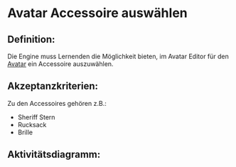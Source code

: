 # Avatar Accessoire auswählen


## Definition:

Die Engine muss Lernenden die Möglichkeit bieten, im Avatar Editor für den [Avatar](Avatar-GE.md) ein Accessoire auszuwählen.


## Akzeptanzkriterien:

Zu den Accessoires gehören z.B.:
- Sheriff Stern
- Rucksack
- Brille


## Aktivitätsdiagramm:



